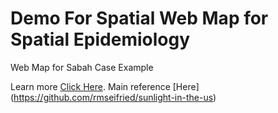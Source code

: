 # Demo For Spatial Web Map for Spatial Epidemiology
Web Map for Sabah Case Example

Learn more [Click Here](https://ibes.ilkkmsb.edu.my/). Main reference [Here] (https://github.com/rmseifried/sunlight-in-the-us)
